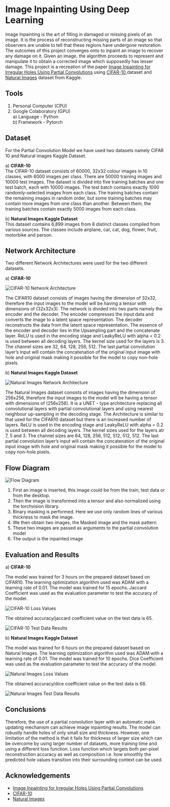 
# Image Inpainting Using Deep Learning

Image Inpainting is the art of filling in damaged or missing pixels of an image. It is the process of reconstructing missing parts of an image so that observers are unable to tell that these regions have undergone restoration. The outcomes of this project converges onto to inpaint an image to recover any damage on it. Given an image, the algorithm proceeds to represent and manipulate it to obtain a corrected image which supposedly has lesser damage. This project is a recreation of the paper [Image Inpainting for Irregular Holes Using
Partial Convolutions](https://arxiv.org/abs/1804.07723) using [CIFAR-10
](https://www.cs.toronto.edu/~kriz/cifar.html) dataset and [Natural Images](https://www.kaggle.com/datasets/prasunroy/natural-images) dataset from Kaggle.

## Tools
1) Personal Computer (CPU)
2) Google Colaboratory (GPU)\
a) Language - Python\
b) Framework - Pytorch

## Dataset
For the Partial Convolution Model we have used two datasets namely CIFAR 10 and Natural images Kaggle Dataset. 

a) **CIFAR-10**\
The CIFAR-10 dataset consists of 60000, 32x32 colour images in 10 classes, with 6000 images per class. There are 50000 training images and 10000 test images. The dataset is divided into five training batches and one test batch, each with 10000 images. The test batch contains exactly 1000 randomly-selected images from each class. The training batches contain the remaining images in random order, but some training batches may contain more images from one class than
another. Between them, the training batches contain exactly 5000 images from each class.

b) **Natural Images Kaggle Dataset**\
This dataset contains 6,899 images from 8 distinct classes compiled from various sources. The classes include airplane, car, cat, dog, flower, fruit, motorbike and person.

## Network Architecture

Two different Network Architectures were used for the two different datasets.

a) **CIFAR-10**

![CIFAR-10 Network Architecture](CIFAR_10_Network_Architecture.PNG)

The CIFAR10 dataset consists of images having the dimension of 32x32, therefore the input images to the model will be having a tensor with dimensions of (32x32x3). The network is divided into two parts namely the encoder and the decoder. The encoder compresses the input data and converts the image to a latent space representation. The decoder reconstructs the data from the latent space representation. The essence of the encoder and decoder lies in the Upsampling part and the concatenate layer. ReLU is used in the encoding stage and LeakyReLU with alpha = 0.2 is used between all decoding layers. The kernel size used for the layers is 3. The channel sizes are 32, 64, 128, 256, 512. The last partial convolution layer’s input will contain the concatenation of the original input image with hole and original mask making it possible for the model to copy non-hole pixels.

b) **Natural Images Kaggle Dataset**

![Natural Images Network Architecture](Natural_Images_Network_Architecture.png)

The Natural Images dataset consists of images having the dimension of 256x256, therefore the input images to the model will be having a tensor with dimensions of (256x256). It is a UNET - type architecture replacing all convolutional layers with partial convolutional layers and using nearest neighbour up-sampling in the decoding stage. The Architecture is similar to that used for the CIFAR10 dataset but there is an increased number of layers. ReLU is used in the encoding stage and LeakyReLU with alpha = 0.2 is used between all decoding layers. The kernel sizes used for the layers atr 7, 5 and 3. The channel sizes are 64, 128, 256, 512, 512, 512, 512. The last partial convolution layer’s input will contain the concatenation of the original input image with hole and original mask making it possible for the model to copy non-hole pixels.

## Flow Diagram

![Flow Diagram](Flow_Diagram.PNG)

1) First an image is inserted, this image could be from the train, test data or from the
desktop.
2) Then the image is transformed into a tensor and also normalized using the torchvision
library.
3) Binary masking is performed. Here we use only random lines of various thickness to
mask the image.
4) We then obtain two images, the Masked image and the mask pattern
5) These two images are passed as arguments to the partial convolution model
6) The output is the inpainted image

## Evaluation and Results

a) **CIFAR-10**

The model was trained for 3 hours on the prepared dataset based on CIFAR10. The learning optimization algorithm used was ADAM with a learning rate of 0.01. The model was trained for 15 epochs. Jaccard Coefficient was used as the evaluation parameter to test the accuracy of the model.

![CIFAR-10 Loss Values](CIFAR_10_Loss_Values.PNG)

The obtained accuracy/jaccard coefficient value on the test data is 65.

![CIFAR-10 Test Data Results](CIFAR_10_Test_Data_Result.PNG)

b) **Natural Images Kaggle Dataset**

The model was trained for 6 hours on the prepared dataset based on Natural Images. The learning optimization algorithm used was ADAM with a learning rate of 0.01. The model was trained for 10 epochs. Dice Coefficient was used as the evaluation parameter to test the accuracy
of the model.

![Natural Images Loss Values](Natural_Images_Loss_Values.PNG)

The obtained accuracy/dice coefficient value on the test data is 68.

![Natural Images Test Data Results](Natural_Images_Test_Data_Result.PNG)

## Conclusions
Therefore, the use of a partial convolution layer with an automatic mask updating mechanism can achieve image inpainting results. The model can robustly handle holes of only small size and thickness. However, one limitation of the method is that it fails for thickness of larger size which can be overcome by using larger number of datasets, more training time and using a different loss function. Loss function which targets both per-pixel reconstruction accuracy as well as composition i.e. how smoothly the predicted hole values transition into their surrounding context can be used.


## Acknowledgements

 - [Image Inpainting for Irregular Holes Using Partial Convolutions](https://arxiv.org/abs/1804.07723)
 - [CIFAR-10](https://www.cs.toronto.edu/~kriz/cifar.html)
 - [Natural Images](https://www.kaggle.com/datasets/prasunroy/natural-images)
